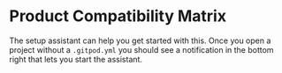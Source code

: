<script lang="ts" context="module">
	export const prerender = true;
</script>

<script lang="ts">
	import CompatibilityMatrix from '$lib/components/docs/compatibility-matrix.svelte';

</script>

# Product Compatibility Matrix

The setup assistant can help you get started with this. Once you open a project without a `.gitpod.yml` you should see a notification in the bottom right that lets you start the assistant.

<CompatibilityMatrix />
